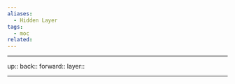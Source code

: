 ```yaml
---
aliases:
  - Hidden Layer
tags:
  - moc
related:
---
```


***

up:: 
back:: 
forward:: 
layer:: 

***
